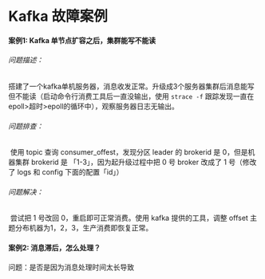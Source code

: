 # Kafka 故障案例

####  案例1:  Kafka 单节点扩容之后，集群能写不能读

###### 问题描述：

​		搭建了一个kafka单机服务器，消息收发正常。升级成3个服务器集群后消息能写但不能读（启动命令行消费工具后一直没输出，使用 ` strace -f ` 跟踪发现一直在epoll>超时>epoll的循环中），观察服务器日志无输出。

###### 问题排查：

​		使用 topic 查询 consumer_offest，发现分区 leader 的 brokerid 是 0，但是机器集群 brokerid 是 「1-3」，因为起升级过程中把 0 号 broker 改成了 1 号（修改了 logs 和 config 下面的配置「id」）

###### 问题解决：

​		尝试把 1 号改回 0，重启即可正常消费。使用 kafka 提供的工具，调整 offset 主题分布机器为1，2，3，生产消费即恢复正常。

#### 案例2: 消息滞后，怎么处理？

问题：是否是因为消息处理时间太长导致

